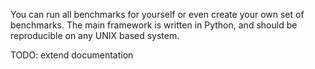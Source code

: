 You can run all benchmarks for yourself or even create your own set of benchmarks.
The main framework is written in Python, and should be reproducible on any UNIX based system.

TODO: extend documentation